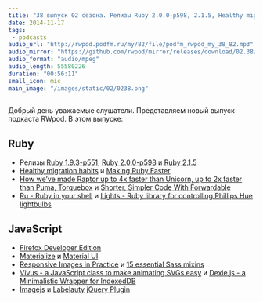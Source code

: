 ```yaml
---
title: "38 выпуск 02 сезона. Релизы Ruby 2.0.0-p598, 2.1.5, Healthy migration habits, Firefox Developer Edition, Imagejs и прочее"
date: 2014-11-17
tags:
 - podcasts
audio_url: "http://rwpod.podfm.ru/my/82/file/podfm_rwpod_my_38_82.mp3"
audio_mirror: "https://github.com/rwpod/mirror/releases/download/02.38/0238.mp3"
audio_format: "audio/mpeg"
audio_length: 55580226
duration: "00:56:11"
small_icon: mic
main_image: "/images/static/02/0238.png"
---
```


Добрый день уважаемые слушатели. Представляем новый выпуск подкаста RWpod. В этом выпуске:

## Ruby

 - Релизы [Ruby 1.9.3-p551](https://www.ruby-lang.org/en/news/2014/11/13/ruby-1-9-3-p551-is-released/), [Ruby 2.0.0-p598](https://www.ruby-lang.org/en/news/2014/11/13/ruby-2-0-0-p598-is-released/) и [Ruby 2.1.5](https://www.ruby-lang.org/en/news/2014/11/13/ruby-2-1-5-is-released/)
 - [Healthy migration habits](http://blog.testdouble.com/posts/2014-11-04-healthy-migration-habits.html) и [Making Ruby Faster](http://omniref.com/blog/blog/2014/11/12/making-ruby-faster/)
 - [How we’ve made Raptor up to 4x faster than Unicorn, up to 2x faster than Puma, Torquebox](http://www.rubyraptor.org/how-we-made-raptor-up-to-4x-faster-than-unicorn-and-up-to-2x-faster-than-puma-torquebox/) и [Shorter, Simpler Code With Forwardable](http://www.saturnflyer.com/blog/jim/2014/11/15/shorter-simpler-code-with-forwardable/)
 - [Ru - Ruby in your shell](https://github.com/tombenner/ru) и [Lights - Ruby library for controlling Phillips Hue lightbulbs](https://github.com/turnerba/lights)

## JavaScript

 - [Firefox Developer Edition](https://www.mozilla.org/en-US/firefox/developer/)
 - [Materialize](http://materializecss.com/) и [Material UI](http://material-ui.com/)
 - [Responsive Images in Practice](http://alistapart.com/article/responsive-images-in-practice) и [15 essential Sass mixins](http://www.developerdrive.com/2014/11/15-essential-sass-mixins/)
 - [Vivus - a JavaScript class to make animating SVGs easy](http://maxwellito.github.io/vivus/) и [Dexie.js - a Minimalistic Wrapper for IndexedDB](http://www.dexie.org/)
 - [Imagejs](http://jklmnn.de/imagejs/) и [Labelauty jQuery Plugin](http://fntneves.github.io/jquery-labelauty/)

<!--more-->


